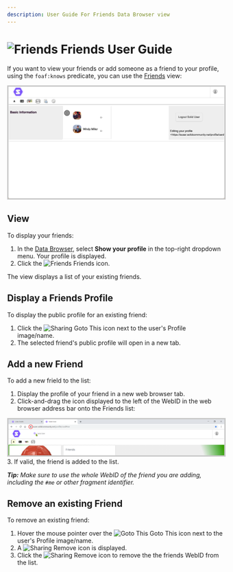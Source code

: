 ```yaml
---
description: User Guide For Friends Data Browser view
---
```


# <img src="https://solidos.github.io/solid-ui/src/originalIcons/foaf/foafTiny.gif" alt="Friends" width="32"> Friends User Guide
If you want to view your friends or add someone as a friend to your profile, using the `foaf:knows` predicate, you can use the [Friends](https://github.com/solidos/userguide/blob/master/views/friends/userguide.md) view:

<img src="Friends_view.png" alt="Friends" width="1024" style="border: 1; border-style:solid; border-color: rgb(200,200,200)">

## View
To display your friends:
1. In the [Data Browser](https://github.com/solidos/userguide/README.md), select **Show your profile** in the top-right dropdown menu. Your profile is displayed.
2. Click the <img src="https://solidos.github.io/solid-ui/src/originalIcons/foaf/foafTiny.gif" alt="Friends" width="16"> Friends icon.

The view displays a list of your existing friends.

## Display a Friends Profile
To display the public profile for an existing friend:

1. Click the <img src="https://solidos.github.io/solid-ui/src/originalIcons/go-to-this.png" alt="Sharing" width="16"> Goto This icon next to the user's Profile image/name.
2. The selected friend's public profile will open in a new tab.

## Add a new Friend
To add a new frield to the list:

1. Display the profile of your friend in a new web browser tab.
2. Click-and-drag the icon displayed to the left of the WebID in the web browser address bar onto the Friends list:
<img src="addressbar.png" alt="WebID in Address Bar" width="1024" style="border: 1; border-style:solid; border-color: rgb(200,200,200)">
3. If valid, the friend is added to the list.

_**Tip:** Make sure to use the whole WebID of the friend you are adding, including the `#me` or other fragment identifier._

## Remove an existing Friend
To remove an existing friend:
1. Hover the mouse pointer over the <img src="https://solidos.github.io/solid-ui/src/originalIcons/go-to-this.png" alt="Goto This" width="16"> Goto This icon next to the user's Profile image/name.
2. A <img src="https://solidos.github.io/solid-ui/src/icons/noun_2188_red.svg" alt="Sharing" width="16"> Remove icon is displayed. 
3. Click the <img src="https://solidos.github.io/solid-ui/src/icons/noun_2188_red.svg" alt="Sharing" width="16"> Remove icon to remove the the friends WebID from the list.
